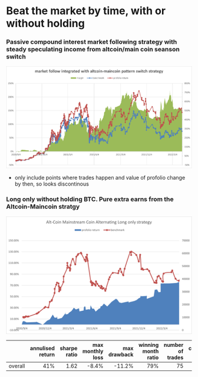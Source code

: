 # Beat the market by time, with or without holding

### Passive compound interest market following strategy with steady speculating income from altcoin/main coin seanson switch

![Alt text](https://github.com/oldjack233/crypto_strategy_beta/blob/main/images/market_follow%20and%20AMcoin.png)

- only include points where trades happen and value of profolio change by then, so looks discontinous

### Long only without holding BTC. Pure extra earns from the Altcoin-Maincoin stratgy
![Alt text](https://github.com/oldjack233/crypto_strategy_beta/blob/main/images/alt_coin_main_coin_alter.png)

| |annulised return|	sharpe ratio |	max monthly loss |	max drawback	| winning month ratio | number of trades | commission fee | capacity |
|------|------:|------:|------:|------:|------:|------:|------:|------:|
|	overall	|	41%|	1.62	|	-8.4%	|	-11.2%	|	79%	| 75 |0.05%| $500M(assumed)
